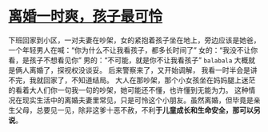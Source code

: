 # [离婚一时爽，孩子最可怜](https://github.com/platojobs/agenda/issues/12)

下班回家到小区，一对夫妻在吵架，女的紧抱着孩子坐在地上，旁边应该是她爸，
一个年轻男人在喊：“你为什么不让我看孩子，都多长时间了”
女的：“我没不让你看，是孩子不想看见你”
男的：“不可能，就是你不让我看孩子”
`balabala`
大概就是俩人离婚了，探视权没谈妥。
后来警察来了，又开始调解，
我看一时半会是讲不完，我就回家了，不知道结局。
大人在那吵架，那个小女孩坐在妈妈腿上迷茫的看着大人们你一句我一句的吵架，她可能还不懂，也许懂到无能为力。
这种情况在现实生活中的离婚夫妻里常见，只是可怜这个小朋友。虽然离婚，但毕竟是亲生父母，总要见一见，除非这爹十恶不赦，不利**于儿童成长和生命安全，那可以另说**。